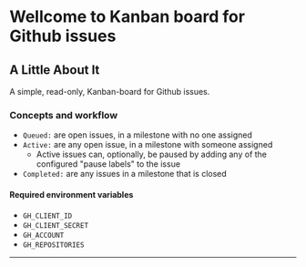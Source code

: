 # Wellcome to Kanban board for Github issues

## A Little About It

A simple, read-only, Kanban-board for Github issues.

### Concepts and workflow

* `Queued:` are open issues, in a milestone with no one assigned
* `Active:` are any open issue, in a milestone with someone assigned
   * Active issues can, optionally, be paused by adding any of the configured "pause labels" to the issue
* `Completed:` are any issues in a milestone that is closed

#### Required environment variables

* `GH_CLIENT_ID`
* `GH_CLIENT_SECRET`
* `GH_ACCOUNT`
* `GH_REPOSITORIES`

----
